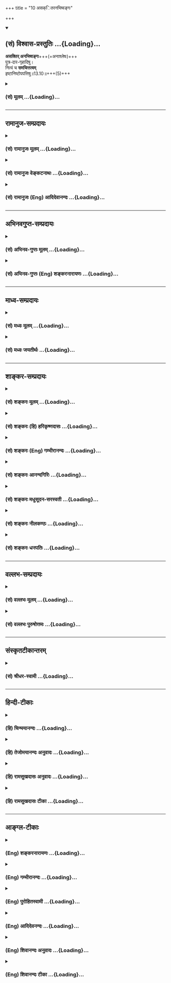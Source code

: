 +++
title = "10 असक्ितरनभिष्वङ्गः"

+++
<div class="js_include" newlevelforh1="2" title="(सं) विश्वास-प्रस्तुतिः" unfilled url="/mahAbhAratam/shlokashaH/06-bhIShma-parva/03-bhagavad-gItA-parva/saMskRtam/vishvAsa-prastutiH/13_xetra-xetrajna-yogaH/10_asakitaranabhiShv.md">
<details open><summary><h2>(सं) विश्वास-प्रस्तुतिः ...{Loading}...</h2></summary>

**असक्तिर् अनभिष्वङ्गः**+++(=अनाश्लेषः)+++  
पुत्र-दार-गृहादिषु।  
नित्यं च **समचित्तत्वम्**  
इष्टानिष्टोपपत्तिषु॥13.10॥+++(5)+++
</details>
</div>
<div class="js_include collapsed" newlevelforh1="3" title="(सं) मूलम्" unfilled url="/mahAbhAratam/shlokashaH/06-bhIShma-parva/03-bhagavad-gItA-parva/saMskRtam/mUlam/13_xetra-xetrajna-yogaH/10_asakitaranabhiShv.md">
<details><summary><h3>(सं) मूलम् ...{Loading}...</h3></summary>

असक्तिरनभिष्वङ्गः पुत्रदारगृहादिषु।  
नित्यं च समचित्तत्वमिष्टानिष्टोपपत्तिषु।।13.10।।
</details>
</div>


_________________
## रामानुज-सम्प्रदायः
<div class="js_include collapsed" newlevelforh1="3" title="(सं) रामानुजः मूलम्" unfilled url="/mahAbhAratam/shlokashaH/06-bhIShma-parva/03-bhagavad-gItA-parva/saMskRtam/rAmAnujaH/mUlam/13_xetra-xetrajna-yogaH/10_asakitaranabhiShv.md">
<details><summary><h3>(सं) रामानुजः मूलम् ...{Loading}...</h3></summary>

।।13.9।।**असक्तिः** आत्मव्यतिरिक्तविषयेषु सङ्गरहितत्वम्;
**अनभिष्वङ्गःपुत्रदारगृहादिषु** तेषु शास्त्रीयकर्मोपकरणत्वातिरेकेण
आश्लेषरहितत्वम् **नित्यं च समचित्तत्वम् इष्टानिष्टोपपत्तिषु** --
संकल्पप्रभवेषु इष्टानिष्टोपनिपातेषु हर्षोद्वेगरहितत्वम्।

</details>
</div>
<div class="js_include collapsed" newlevelforh1="3" title="(सं) रामानुजः वेङ्कटनाथः" unfilled url="/mahAbhAratam/shlokashaH/06-bhIShma-parva/03-bhagavad-gItA-parva/saMskRtam/rAmAnujaH/venkaTanAthaH/13_xetra-xetrajna-yogaH/10_asakitaranabhiShv.md">
<details><summary><h3>(सं) रामानुजः वेङ्कटनाथः ...{Loading}...</h3></summary>

  
  
।।13.10।। पूर्वम्इन्द्रियार्थेषु वैराग्यम् \[13।9\] इति सांस्पर्शिकं
शब्दादिविषये; विरक्तिरुक्ता; इदानींअसक्तिः इत्याभिमानिकेषु
सङ्गरहितत्वमुच्यत इति पुनरुक्तिं
परिहर्तुंआत्मव्यतिरिक्तपरिग्रहेष्वित्युक्तम्। तर्हि गृहस्थस्य
मुमुक्षोराभिमानिकसर्वधर्मपरित्यागेन कथमाश्रमधर्मो निर्वर्त्येत
इत्यत्रोच्यते -- अनभिष्वङ्गः पुत्रदारगृहादिष्विति। नात्र
तेषूपयुक्तानामपि स्वरूपेण त्यागो विवक्षितः; प्रव्रजितस्याप्यवर्जनीयेषु
सङ्गमात्रनिषेधात्;न कुड्यां नोदके सङ्गो न चेले न च विष्टरे। नागारे नासने
नान्ये यस्य वै मोक्षवित्तु सः इति। अतो धर्मोपयुक्तत्वमात्रेण तु परिग्रह
एवेत्यभिप्रायेणाह -- शास्त्रीयेति। सङ्गोऽभिष्वङ्गहेतुः;सङ्गात्सञ्जायते
कामः \[2।62\] इत्युक्तत्वात्। अतः कारणाभावात्कार्याभाव इति भावः।
अभिष्वङ्गोऽतिसक्तिः। सांस्पर्शिकेष्टानिष्टयोः समचित्तत्वस्याशक्यत्वादाह
-- सङ्कल्पप्रभवेष्विति। पुत्रदारादिप्रसङ्गात्तद्विषयत्वं युक्तमेवेति च
भावः।  
  

</details>
</div>
<div class="js_include collapsed" newlevelforh1="3" title="(सं) रामानुजः (Eng) आदिदेवानन्दः" unfilled url="/mahAbhAratam/shlokashaH/06-bhIShma-parva/03-bhagavad-gItA-parva/saMskRtam/rAmAnujaH/english/AdidevAnandaH/13_xetra-xetrajna-yogaH/10_asakitaranabhiShv.md">
<details><summary><h3>(सं) रामानुजः (Eng) आदिदेवानन्दः ...{Loading}...</h3></summary>

13.10 'Non-attachment' means freedom from attachment to things other than the self. 'Absecne of clinging' to son, wife, home and the like means absence of excessive affection for these beyond the limits allowed by the Sastras. 'Constant even-mindedness' to all desirable and undesriable events means the state of freedom from joy and grief with regard to occurrences springing from desire.

</details>
</div>


_________________
## अभिनवगुप्त-सम्प्रदायः
<div class="js_include collapsed" newlevelforh1="3" title="(सं) अभिनव-गुप्तः मूलम्" unfilled url="/mahAbhAratam/shlokashaH/06-bhIShma-parva/03-bhagavad-gItA-parva/saMskRtam/abhinava-guptaH/mUlam/13_xetra-xetrajna-yogaH/10_asakitaranabhiShv.md">
<details><summary><h3>(सं) अभिनव-गुप्तः मूलम् ...{Loading}...</h3></summary>
<div class="js_include" includetitle="false" newlevelforh1="5" unfilled="" url="/purANam/mahAbhAratam/06-bhIShma-parva/03-bhagavad-gItA-parva/saMskRtam/abhinava-guptaH/mUlam/13_xetra-xetrajna-yogaH/08_amAnitvamadambhit.md"></div>
</details>
</div>
<div class="js_include collapsed" newlevelforh1="3" title="(सं) अभिनव-गुप्तः (Eng) शङ्करनारायणः" unfilled url="/mahAbhAratam/shlokashaH/06-bhIShma-parva/03-bhagavad-gItA-parva/saMskRtam/abhinava-guptaH/english/shankaranArAyaNaH/13_xetra-xetrajna-yogaH/10_asakitaranabhiShv.md">
<details><summary><h3>(सं) अभिनव-गुप्तः (Eng) शङ्करनारायणः ...{Loading}...</h3></summary>
<div class="js_include" includetitle="false" newlevelforh1="5" unfilled="" url="/purANam/mahAbhAratam/06-bhIShma-parva/03-bhagavad-gItA-parva/saMskRtam/abhinava-guptaH/english/shankaranArAyaNaH/13_xetra-xetrajna-yogaH/12_adhyAtmajnAnanity.md"></div>
</details>
</div>


_________________
## माध्व-सम्प्रदायः
<div class="js_include collapsed" newlevelforh1="3" title="(सं) मध्वः मूलम्" unfilled url="/mahAbhAratam/shlokashaH/06-bhIShma-parva/03-bhagavad-gItA-parva/saMskRtam/madhvaH/mUlam/13_xetra-xetrajna-yogaH/10_asakitaranabhiShv.md">
<details><summary><h3>(सं) मध्वः मूलम् ...{Loading}...</h3></summary>

।।13.10।। सक्तिः स्नेहः। स एवातिपक्वोऽभिष्वङ्गः। स्नेहः सक्तिः स
एवातिपक्वोऽभिष्वङ्ग उच्यते इत्यभिधानम्।

</details>
</div>
<div class="js_include collapsed" newlevelforh1="3" title="(सं) मध्वः जयतीर्थः" unfilled url="/mahAbhAratam/shlokashaH/06-bhIShma-parva/03-bhagavad-gItA-parva/saMskRtam/madhvaH/jayatIrthaH/13_xetra-xetrajna-yogaH/10_asakitaranabhiShv.md">
<details><summary><h3>(सं) मध्वः जयतीर्थः ...{Loading}...</h3></summary>

।।13.10।। सक्त्यभिष्वङ्गशब्दयोरर्थभेदमाह -- **सक्तिरि**ति।

</details>
</div>


_________________
## शाङ्कर-सम्प्रदायः
<div class="js_include collapsed" newlevelforh1="3" title="(सं) शङ्करः मूलम्" unfilled url="/mahAbhAratam/shlokashaH/06-bhIShma-parva/03-bhagavad-gItA-parva/saMskRtam/shankaraH/mUlam/13_xetra-xetrajna-yogaH/10_asakitaranabhiShv.md">
<details><summary><h3>(सं) शङ्करः मूलम् ...{Loading}...</h3></summary>

।।13.10।। --,**असक्तिः** सक्तिः सङ्गनिमित्तेषु विषयेषु प्रीतिमात्रम्;
तदभावः असक्तिः। **अनभिष्वङ्गः** अभिष्वङ्गाभावः। अभिष्वङ्गो नाम
आसक्तिविशेष एव अनन्यात्मभावनालक्षणः यथा अन्यस्मिन् सुखिनि दुःखिनि वा
अहमेव सुखी; दुःखी च; जीवति मृते वा अहमेव जीवामि मरिष्यामि च इति। क्व इति
आह -- **पुत्रदारगृहादिषु;** पुत्रेषु दारेषु गृहेषु आदिग्रहणात्
अन्येष्वपि अत्यन्तेष्टेषु दासवर्गादिषु। तच्च उभयं ज्ञानार्थत्वात्
ज्ञानमुच्यते। **नित्यं च समचित्तत्वं** तुल्यचित्तता। क्व
**इष्टानिष्टोपपत्तिषु** इष्टानामनिष्टानां च उपपत्तयः संप्राप्तयः तासु
इष्टानिष्टोपपत्तिषु नित्यमेव तुल्यचित्तता। इष्टोपपत्तिषु न हृष्यति; न
कुप्यति च अनिष्टोपपत्तिषु। तच्च एतत् नित्यं समचित्तत्वं ज्ञानम्।। किञ्च
--,

</details>
</div>
<div class="js_include collapsed" newlevelforh1="3" title="(सं) शङ्करः (हि) हरिकृष्णदासः" unfilled url="/mahAbhAratam/shlokashaH/06-bhIShma-parva/03-bhagavad-gItA-parva/saMskRtam/shankaraH/hindI/harikRShNadAsaH/13_xetra-xetrajna-yogaH/10_asakitaranabhiShv.md">
<details><summary><h3>(सं) शङ्करः (हि) हरिकृष्णदासः ...{Loading}...</h3></summary>

।।13.10।। तथा --, असक्ति -- आसत्तिनिमित्तक विषयोंमें प्रीतिमात्रका नाम
सक्ति है; उसका अभाव। अनभिष्वंग -- अभिष्वगंका अभाव। मोहपूर्वक अनन्य
आत्मभावनारूप जो विशेष आसक्ति है उसका नाम अभिष्वंग है। जैसे दूसरेके सुखी
या दुःखी होनेपर यह मानना कि मैं ही सुखीदुःखी हूँ। अथवा किसी अन्यके
जीनेमरनेपर मैं ही जीता हूँ या मर जाऊँगा; ऐसा मानना। ( ऐसा अभिष्वंग )
कहाँ होता है ( सो कहते हैं ) पुत्र; स्त्री और घर आदिमें अर्थात्
पुत्रमें; स्त्रीमें; घरमें तथा आदि शब्दका ग्रहण होनेसे अन्य जो कोई
दासवर्ग आदि अत्यन्त प्रिय होते हैँ उनमें भी। असक्ति और अनभिष्वंग ये
दोनों ही ज्ञानके साधन हैं; इसलिये इनको भी ज्ञान कहते हैं। तथा नित्य
समचित्तता अर्थात् निरन्तर चित्तकी समानता -- किसमें इष्ट अथवा अनिष्टकी
प्राप्तिमें; अर्थात् प्रिय और अप्रियकी जो बारंबार प्राप्ति होती रहती है
उसमें सदा ही चित्तका सम रहना। इस साधनवाला प्रियकी प्राप्तिमें हर्षित
नहीं होता और अप्रियकी प्राप्तिमें क्रोधयुक्त नहीं होता। इस प्रकारकी जो
चित्तकी नित्य समता है वह भी ज्ञान है।

</details>
</div>
<div class="js_include collapsed" newlevelforh1="3" title="(सं) शङ्करः (Eng) गम्भीरानन्दः" unfilled url="/mahAbhAratam/shlokashaH/06-bhIShma-parva/03-bhagavad-gItA-parva/saMskRtam/shankaraH/english/gambhIrAnandaH/13_xetra-xetrajna-yogaH/10_asakitaranabhiShv.md">
<details><summary><h3>(सं) शङ्करः (Eng) गम्भीरानन्दः ...{Loading}...</h3></summary>

13.10 Asaktih, non-attachment-attachment means merely the kind for
things arising from association; the absence of that is asaktih; and
anabhisvangah, absence of fondness-abhisvangah, is in fact a special
kind of attachment consisting of the idea of self-identification; as for
instance, thinking 'I myself am happy,' or, 'I am sorrowful,' when
somody else is happy or unhappy, and thinking 'I live', or, 'I shall
die,' when some- body else lives or dies-With regard to what; In answer
the Lord says: putra-dara-grhadisu, with regard to sons, wives, homes,
etc. From the use of 'etc.' (it is understood that this fondness is)
even with regard to others who are liked very much-retinue of sevants
and so on. And since both these (absence of attachment and fondness)
lead to Knowledge, therefore they are called Knowledge. And nityam,
constant; sama-cittatvam, eanimity of mind, mental eipoise;-with regard
to what;-ista-anista-upapattisu, the attainment of the desirable and the
undesirable; mental eipoise with regard to them, always, without
exception. One does not become happy on the attainment of the desirable,
nor does he become angry on the attainment of the undesirable. And that
constant eanimity of mind which is of this kind is Knowledge Further,

</details>
</div>
<div class="js_include collapsed" newlevelforh1="3" title="(सं) शङ्करः आनन्दगिरिः" unfilled url="/mahAbhAratam/shlokashaH/06-bhIShma-parva/03-bhagavad-gItA-parva/saMskRtam/shankaraH/AnandagiriH/13_xetra-xetrajna-yogaH/10_asakitaranabhiShv.md">
<details><summary><h3>(सं) शङ्करः आनन्दगिरिः ...{Loading}...</h3></summary>

।।13.9।। ज्ञानस्यान्तरङ्गमेव हेत्वन्तरमाह -- **किञ्चेति।**
नन्वसक्तिरेवाभिष्वङ्गाभावस्तथाच
पुनरुक्तिरित्याशङ्क्याभिष्वङ्गोक्तिद्वारा निरस्यति -- **अभिष्वङ्गो
नामेति।** अन्यस्मिन्नेव पुत्रादावन्यत्वधिया तद्गते सुखादावात्मनि
तद्भावनाख्यं शक्तिविशेषमेवोदाहरति -- **यथेति।**
उक्तविशेषणयोराकाङ्क्षाद्वारा विषयमाह -- **क्वेत्यादिना।**
उक्तविशेषणयोर्ज्ञानशब्दस्योपपत्तिमाह -- **तच्चेति।** सदा
हर्षविषादशून्यमनस्त्वमपि ज्ञानहेतुरित्याह -- **नित्यं चेति।** तदेव
विभजते -- **इष्टेति।** तस्य ज्ञानहेतुत्वं निगमयति -- **तच्चैतदिति।**

</details>
</div>
<div class="js_include collapsed" newlevelforh1="3" title="(सं) शङ्करः मधुसूदन-सरस्वती" unfilled url="/mahAbhAratam/shlokashaH/06-bhIShma-parva/03-bhagavad-gItA-parva/saMskRtam/shankaraH/madhusUdana-sarasvatI/13_xetra-xetrajna-yogaH/10_asakitaranabhiShv.md">
<details><summary><h3>(सं) शङ्करः मधुसूदन-सरस्वती ...{Loading}...</h3></summary>

।।13.10।। असक्तिरिति। किंच सक्तिर्ममेदमित्येतावन्मात्रेण प्रीतिः।
अभिष्वङ्गस्त्वहमेवायमित्यनन्यत्वभावनया प्रीत्यतिशयः अन्यस्मिन् सुखिनि
दुःखिनि वाऽहमेव सुखीदुःखीचेति तद्राहित्यमसक्तिरनभिष्वङ्ग इति चोक्तम्।
कुत्र सक्त्यभिष्वङ्गौ वर्जनीयावत आह -- पुत्रेति। पुत्रदारगृहादिषु
पुत्रेषु दारेषु गृहेषु आदिग्रहणादन्येष्वपि भृत्यादिषु सर्वेषु
स्नेहविषयेष्वित्यर्थः। नित्यं च सर्वदा समचित्तत्वं
हर्षविषादशून्यमनस्त्वम्। इष्टानिष्टोपपत्तिषु उपपत्तिः प्राप्तिः।
इष्टोपपत्तिषु हर्षाभावोऽनिष्टोपपत्तिषु विषादाभाव इत्यर्थः। चः समुच्चये।

</details>
</div>
<div class="js_include collapsed" newlevelforh1="3" title="(सं) शङ्करः नीलकण्ठः" unfilled url="/mahAbhAratam/shlokashaH/06-bhIShma-parva/03-bhagavad-gItA-parva/saMskRtam/shankaraH/nIlakaNThaH/13_xetra-xetrajna-yogaH/10_asakitaranabhiShv.md">
<details><summary><h3>(सं) शङ्करः नीलकण्ठः ...{Loading}...</h3></summary>

।।13.10।।**असक्तिरिति।** सक्तिः पुत्रादौ ममतामात्रम्। अभिष्वङ्गस्तेन सह
तादात्म्याभिमानोऽयमेवाहमिति च। पुत्रादेः सुखेऽहमेव सुखी तस्य दुःखेऽहमेव
दुःखीति सङ्गाभिष्वङ्गौ तद्वर्जनमित्यर्थः। समचित्तत्वं
हर्षविषादराहित्यम्। कुत्र इष्टानिष्टोपपत्तिषु इष्टप्राप्तौ
हर्षाभावोऽनिष्टप्राप्तौ विषादाभावः।

</details>
</div>
<div class="js_include collapsed" newlevelforh1="3" title="(सं) शङ्करः धनपतिः" unfilled url="/mahAbhAratam/shlokashaH/06-bhIShma-parva/03-bhagavad-gItA-parva/saMskRtam/shankaraH/dhanapatiH/13_xetra-xetrajna-yogaH/10_asakitaranabhiShv.md">
<details><summary><h3>(सं) शङ्करः धनपतिः ...{Loading}...</h3></summary>

।।13.10।। किंचासक्तिः सङ्निमितेषु विषयेषु प्रीततिमात्रस्याभावः।
अनभिष्वङ्गः अन्यस्मिन्पुत्रादौ सुखिनि वा जीवति मृते वाहमेव सुखी दुःखी च
जीवामि मरिष्यामीति चेति। पुत्रादिषु
तादात्म्यभावनालक्षणस्याभिष्वङ्गस्याभाव। आदिपदादन्यदप्यत्यन्तेषं
दासपश्वादिकं गृह्यते। इष्टा नामनिष्टानां चोपपत्तिषु प्राप्तिषु नित्यं
सर्वदा समचित्तत्वं इष्टोपपत्तिषु हर्षस्यानिष्टोपपत्तिषु कोपस्य च वर्जनं
तच्चैतन्त्रयमपि ज्ञानान्तरङ्गसाधनत्वाज्ज्ञानमित्यर्थः।

</details>
</div>


_________________
## वल्लभ-सम्प्रदायः
<div class="js_include collapsed" newlevelforh1="3" title="(सं) वल्लभः मूलम्" unfilled url="/mahAbhAratam/shlokashaH/06-bhIShma-parva/03-bhagavad-gItA-parva/saMskRtam/vallabhaH/mUlam/13_xetra-xetrajna-yogaH/10_asakitaranabhiShv.md">
<details><summary><h3>(सं) वल्लभः मूलम् ...{Loading}...</h3></summary>

।।13.10।। असक्तिरिति अमुत्र भोगविरागः।

</details>
</div>
<div class="js_include collapsed" newlevelforh1="3" title="(सं) वल्लभः पुरुषोत्तमः" unfilled url="/mahAbhAratam/shlokashaH/06-bhIShma-parva/03-bhagavad-gItA-parva/saMskRtam/vallabhaH/puruShottamaH/13_xetra-xetrajna-yogaH/10_asakitaranabhiShv.md">
<details><summary><h3>(सं) वल्लभः पुरुषोत्तमः ...{Loading}...</h3></summary>

  
  
।।13.10।। किञ्चअसक्तिरिति। पुत्रदारगृहादिपदार्थेष्वसक्तिः
आसक्तिराहित्यम्। अनभिष्वङ्गः तेषु समदुःखसुखतया तन्मयत्वाभावः।
इष्टानिष्टोपपत्तिषु इष्टानिष्टप्राप्तिषु नित्यं भगवदिच्छाविचारेण
समचित्तत्वम्।  
  

</details>
</div>


_________________
## संस्कृतटीकान्तरम्
<div class="js_include collapsed" newlevelforh1="3" title="(सं) श्रीधर-स्वामी" unfilled url="/mahAbhAratam/shlokashaH/06-bhIShma-parva/03-bhagavad-gItA-parva/saMskRtam/shrIdhara-svAmI/13_xetra-xetrajna-yogaH/10_asakitaranabhiShv.md">
<details><summary><h3>(सं) श्रीधर-स्वामी ...{Loading}...</h3></summary>

।।13.10।। किंच **-- असक्तिरिति।** असक्तिः पुत्रादिपदार्थेषु प्रीतित्यागः;
अनभिष्वङ्गः पुत्रादीनां सुखे दुःखे वाऽहमेव सुखी दुःखी
चेत्यध्यासातिरेकाभावः; इष्टानिष्टयोरुपपत्तिषु प्राप्तिषु नित्यं सर्वदा
समचित्तत्वम्।

</details>
</div>


_________________
## हिन्दी-टीकाः
<div class="js_include collapsed" newlevelforh1="3" title="(हि) चिन्मयानन्दः" unfilled url="/mahAbhAratam/shlokashaH/06-bhIShma-parva/03-bhagavad-gItA-parva/hindI/chinmayAnandaH/13_xetra-xetrajna-yogaH/10_asakitaranabhiShv.md">
<details><summary><h3>(हि) चिन्मयानन्दः ...{Loading}...</h3></summary>

।।13.10।। असक्ति अर्जित की हुयी वस्तुओं से होने वाली सामान्य प्रीति को
सक्ति अर्थात् संग कहते हैं। उसका अभाव असक्ति कहलाता है। हमें जो दुख होता
है; वह विषयों के कारण नहीं; हमारे उसके साथ के मानसिक संग के कारण होता
है। जैसै; अग्नि स्वयं किसी को नहीं जला सकती; जब तक कि कोई उसे स्पर्श न
करे। पुत्र; भार्या और गृहादिक में अनभिष्वंग अति स्नेह को अभिष्वंग कहते
हैं। अत उसका अभाव ही अनभिष्वंग कहलाता है। जब किसी वस्तु या व्यक्ति के
प्रति सामान्य प्रीति बढ़कर आसक्ति का रूप ले लेती है; तब उसे अभिष्वंग
कहते हैं। इस आसक्ति का लक्षण है यह है कि मनुष्य को अपनी प्रिय वस्तु या
व्यक्ति के साथ इतना तादात्म्य हो जाता है कि उनके सुखदुख उसे अपने ही
अनुभव होते हैं। इसका स्पष्ट उदाहरण है पुत्र के प्रति माता की आसक्ति का।
इस प्रकार की आसक्ति के कारण व्यक्ति के मन में सदा विक्षेप बना रहता है और
वह कार्य करने में भी अकुशल हो जाता है। हमें अपने आन्तरिक व्यक्तित्व के
चारों ओर विवेक की ऐसी दीवार खड़ी करनी चाहिये कि ये सभी विक्षेप हमसे दूर
रहें और मन का सन्तुलन सदा बना रहे जिसके बिना किसी प्रकार की प्रगति या
समृद्धि कदापि संभव नहीं होती। प्रिय और अप्रिय परिस्थितियों में चित्त की
समता को सतत अभ्यास करते रहने से प्राप्त किया जा सकता है। यदि मनुष्य अपनी
मूढ़ प्रीति और आसक्ति के बन्धनों से मुक्त हो जाये; तो उसे अपने में ही
अतिरिक्त शक्ति का भण्डार प्राप्त होता है; जिसका उसे सही दिशा में सदुपयोग
करना चाहिये; अन्यथा वही शक्ति आत्मघातक सिद्ध हो सकती है। वह सही दिशा क्या
है इसे अगले श्लोक में बताते हैं

</details>
</div>
<div class="js_include collapsed" newlevelforh1="3" title="(हि) तेजोमयानन्दः अनुवादः" unfilled url="/mahAbhAratam/shlokashaH/06-bhIShma-parva/03-bhagavad-gItA-parva/hindI/tejomayAnandaH/anuvAdaH/13_xetra-xetrajna-yogaH/10_asakitaranabhiShv.md">
<details><summary><h3>(हि) तेजोमयानन्दः अनुवादः ...{Loading}...</h3></summary>

।।13.10।। आसक्ति तथा पुत्र, पत्नी, गृह आदि में अनभिष्वङ्ग (तादात्म्य का
अभाव); और इष्ट और अनिष्ट की प्राप्ति में समचित्तता।।

</details>
</div>
<div class="js_include collapsed" newlevelforh1="3" title="(हि) रामसुखदासः अनुवादः" unfilled url="/mahAbhAratam/shlokashaH/06-bhIShma-parva/03-bhagavad-gItA-parva/hindI/rAmasukhadAsaH/anuvAdaH/13_xetra-xetrajna-yogaH/10_asakitaranabhiShv.md">
<details><summary><h3>(हि) रामसुखदासः अनुवादः ...{Loading}...</h3></summary>

।।13.10।। आसक्तिरहित होना; पुत्र, स्त्री, घर आदिमें एकात्मता (घनिष्ठ
सम्बन्ध) न होना और अनुकूलता-प्रतिकूलताकी प्राप्तिमें चित्तका नित्य सम
रहना।

</details>
</div>
<div class="js_include collapsed" newlevelforh1="3" title="(हि) रामसुखदासः टीका" unfilled url="/mahAbhAratam/shlokashaH/06-bhIShma-parva/03-bhagavad-gItA-parva/hindI/rAmasukhadAsaH/TIkA/13_xetra-xetrajna-yogaH/10_asakitaranabhiShv.md">
<details><summary><h3>(हि) रामसुखदासः टीका ...{Loading}...</h3></summary>

।।13.10।।***व्याख्या --***  **असक्तिः --** उत्पन्न होनेवाली (सांसारिक)
वस्तु; व्यक्ति; घटना; परिस्थिति आदिमें जो प्रियता है; उसको सक्ति कहते
हैं। उस सक्तिसे रहित होनेका नाम असक्ति है।  
  
सांसारिक वस्तुओं; व्यक्तियों आदिसे सुख लेनेकी इच्छासे; सुखकी आशासे और
सुखके भोगसे ही मनुष्यकी उनमें आसक्ति; प्रियता होती है। कारण कि मनुष्यको
संयोगके सिवाय सुख नहीं दीखता; इसलिये उसको संयोगजन्य सुख प्रिय लगता है।
परन्तु वास्तविक सुख संयोगके वियोगसे होता है (गीता 6। 23); इसलिये साधकके
लिये सांसारिक आसक्तिका त्याग करना बहुत आवश्यक है।**उपाय --** संयोगजन्य
सुख आरम्भमें तो अमृतकी तरह दीखता है; पर परिणाममें विषकी तरह होता है
(गीता 18। 38)। संयोगजन्य सुख भोगनेवालेको परिणाममें दुःख भोगना ही पड़ता
है -- यह नियम है। अतः संयोगजन्य सुखके परिणामपर दृष्टि रखनेसे उसमें
आसक्ति नहीं रहती।**अनभिष्वङ्गः पुत्रदारगृहादिषु --** पुत्र; स्त्री; घर;
धन; जमीन; पशु आदिके साथ माना हुआ जो घनिष्ठ सम्बन्ध है; गाढ़ मोह है;
तादात्म्य है; मानी हुई एकात्मता है; जिसके कारण शरीरपर भी असर पड़ता है;
उसका नाम अभिष्वङ्ग है **(टिप्पणी प₀ 683)**। जैसे -- पुत्रके साथ माताकी
एकात्मता रहनेके कारण जब पुत्र बीमार हो जाता है; तब माताका शरीर कमजोर हो
जाता है। ऐसे ही पुत्रके; स्त्रीके मर जानेपर मनुष्य कहता है कि मैं मर
गया; धनके चले जानेपर कहता है कि मैं मारा गया; आदि। ऐसी एकात्मतासे रहित
होनेके लिये यहाँ **अनभिष्वङ्गः** पद आया है।**उपाय --** जिनके साथ अपना
घनिष्ठ सम्बन्ध दीखे; उनकी सेवा करे; उनको सुख पहुँचाये; पर उनसे सुख
लेनेका उद्देश्य न रखे। उद्देश्य तो उनसे अभिष्वङ्ग (तादात्म्य) दूर करनेका
ही रखे। अगर उनसे सेवा,लेनेका उद्देश्य रखेंगे तो उनसे तादात्म्य हो जायगा।
हाँ; उनकी प्रसन्नताके लिये कभी उनसे सेवा लेनी भी पड़े तो उसमें राजी न हो
क्योंकि राजी होनेसे अभिष्वङ्ग हो जायगा। तात्पर्य है कि किसीके साथ अपनेको
लिप्त न करे। इस बातकी बहुत सावधानी रखे।**नित्यं च
समचित्तत्वमिष्टानिष्टोपपत्तिषु --** इष्ट अर्थात् मनके अनुकूल वस्तु;
व्यक्ति; परिस्थिति; घटना आदिके प्राप्त होनेपर चित्तमें राग; हर्ष; सुख
आदि विकार न हो और अनिष्ट अर्थात् मनके प्रतिकूल वस्तु; व्यक्ति आदिके
प्राप्त होनेपर चित्तमें द्वेष; शोक; दुःख; उद्वेग आदि विकार न हो।
तात्पर्य है कि अनुकूलप्रतिकूल परिस्थितियोंके प्राप्त होनेपर चित्तमें
निरन्तर समता रहे; चित्तपर उसका कोई असर न पड़े। इसको भगवान्ने
**सिद्ध्यसिद्ध्योः समो भूत्वा** (2। 48)। पदोंसे भी कहा है।**उपाय --**
मनुष्यको जो कुछ अनुकूल सामग्री मिली है; उसको वह अपने लिये मानकर सुख
भोगता है -- यह महान् बाधक है। कारण कि संसारकी सामग्री केवल संसारकी
सेवामें लगानेके लिये ही मिली है; अपने शरीरइन्द्रियोंको सुख पहुँचानेके
लिये नहीं। ऐसे ही मनुष्यको जो कुछ प्रतिकूल सामग्री मिली है; वह दुःख
भोगनेके लिये नहीं मिली है; प्रत्युत संयोगजन्य सुखका त्याग करनेके लिये;
मनुष्यको सांसारिक राग; आसक्ति; कामना; ममता आदिसे छुड़ानेके लिये ही मिली
है। तात्पर्य है कि अनुकूल और प्रतिकूल -- दोनों परिस्थितियाँ मनुष्यको
सुखदुःखसे ऊँचा उठाकर (उन दोनोंसे अतीत) परमात्मतत्त्वको प्राप्त करानेके
लिये ही मिली हैं -- ऐसा दृढ़तासे मान लेनेसे साधकका चित्त इष्ट और
अनिष्टकी प्राप्तिमें स्वतः सम रहेगा।

</details>
</div>


_________________
## आङ्ग्ल-टीकाः
<div class="js_include collapsed" newlevelforh1="3" title="(Eng) शङ्करनारायणः" unfilled url="/mahAbhAratam/shlokashaH/06-bhIShma-parva/03-bhagavad-gItA-parva/english/shankaranArAyaNaH/13_xetra-xetrajna-yogaH/10_asakitaranabhiShv.md">
<details><summary><h3>(Eng) शङ्करनारायणः ...{Loading}...</h3></summary>

13.10. Non-attachment; detachment towards \[one's\] children, wives,
houses and the like; and a constant eal-mindedness on the occurrence of the desirable and the undesirable things;

</details>
</div>
<div class="js_include collapsed" newlevelforh1="3" title="(Eng) गम्भीरानन्दः" unfilled url="/mahAbhAratam/shlokashaH/06-bhIShma-parva/03-bhagavad-gItA-parva/english/gambhIrAnandaH/13_xetra-xetrajna-yogaH/10_asakitaranabhiShv.md">
<details><summary><h3>(Eng) गम्भीरानन्दः ...{Loading}...</h3></summary>

13.10 Non-attachment and absence of fondness with regard to sons, wives,
homes, etc., and constant eanimity of the mind with regard to the attainment of the desirable and the undesirable;

</details>
</div>
<div class="js_include collapsed" newlevelforh1="3" title="(Eng) पुरोहितस्वामी" unfilled url="/mahAbhAratam/shlokashaH/06-bhIShma-parva/03-bhagavad-gItA-parva/english/purohitasvAmI/13_xetra-xetrajna-yogaH/10_asakitaranabhiShv.md">
<details><summary><h3>(Eng) पुरोहितस्वामी ...{Loading}...</h3></summary>

13.10 Indifference, non-attachment to sex, progeny or home, equanimity in good fortune and in bad;

</details>
</div>
<div class="js_include collapsed" newlevelforh1="3" title="(Eng) आदिदेवनन्दः" unfilled url="/mahAbhAratam/shlokashaH/06-bhIShma-parva/03-bhagavad-gItA-parva/english/AdidevanandaH/13_xetra-xetrajna-yogaH/10_asakitaranabhiShv.md">
<details><summary><h3>(Eng) आदिदेवनन्दः ...{Loading}...</h3></summary>

13.10 Non-attachment, absence of clinging to son, wife, home and the like, and constant even-mindedness to all desirable and undesirable events;

</details>
</div>
<div class="js_include collapsed" newlevelforh1="3" title="(Eng) शिवानन्दः अनुवादः" unfilled url="/mahAbhAratam/shlokashaH/06-bhIShma-parva/03-bhagavad-gItA-parva/english/shivAnandaH/anuvAdaH/13_xetra-xetrajna-yogaH/10_asakitaranabhiShv.md">
<details><summary><h3>(Eng) शिवानन्दः अनुवादः ...{Loading}...</h3></summary>

13.10 Non-attachment, non-identification of the Self with son, wife,
home and the rest, and constant even-mindedness on the attainment of the desirable and the undesirable.

</details>
</div>
<div class="js_include collapsed" newlevelforh1="3" title="(Eng) शिवानन्दः टीका" unfilled url="/mahAbhAratam/shlokashaH/06-bhIShma-parva/03-bhagavad-gItA-parva/english/shivAnandaH/TIkA/13_xetra-xetrajna-yogaH/10_asakitaranabhiShv.md">
<details><summary><h3>(Eng) शिवानन्दः टीका ...{Loading}...</h3></summary>

13.10 असक्तिः nonattachment; अनभिष्वङ्गः nonidentification of the Self;
पुत्रदारगृहादिषु in son; wife; home and the rest; नित्यम् constant; च
and;समचित्तत्वम् evenmindedness; इष्टानिष्टोपपत्तिषु on the attainment of the desirable and the undesirable.Commentary When a man thinks; This object is mine; the idea of mineness enters his mind. He develops Abhimana (false identification). Then he begins to love the objects. He clings to them and gets attached to them. Asakti is nonattachment to objects. There is absence of liking for the objects.Anabhishvangah There is intense attachment to wife; son or mother; etc. There is complete identification of the Self with another. He feels happy or miserable when that person is happy or miserable. Govindan feels miserable when his wife is dead because he was very much attached to her but he does not feel anything when his neighbours wife is dead. A man of wisdom has no attachment to his home. He considers his home as a public inn on the side of a public road.And the rest Others who are very dear relatives or other dependants.Constant evenmindedness or eanimity is an index of knowledge. The man of wisdom is neither elated when he gets the desirable or pleasant objects; nor grieves when he attains the undesriable or painful objects.Nonattachment; absence of affection and eanimity are all conducive to the attainment of knowledge of the Self.
They are designated as knowledge because they are the means of attaining knowledge.

</details>
</div>
